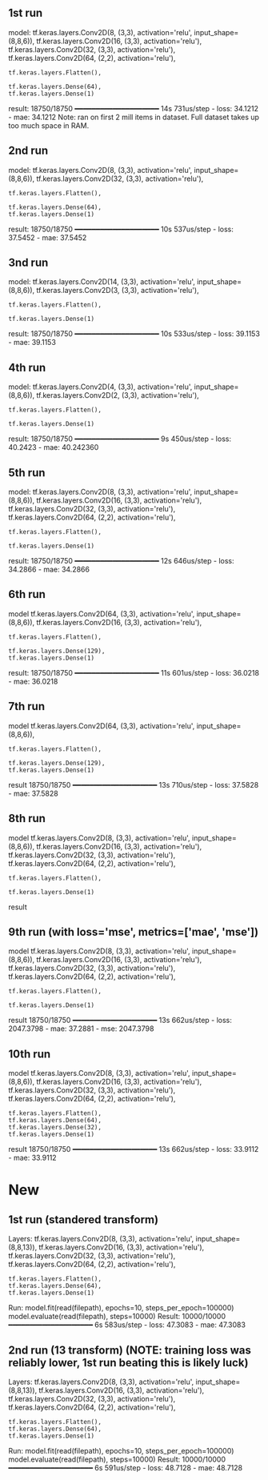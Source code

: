## 1st run
model:
    tf.keras.layers.Conv2D(8, (3,3), activation='relu', input_shape=(8,8,6)),
    tf.keras.layers.Conv2D(16, (3,3), activation='relu'),
    tf.keras.layers.Conv2D(32, (3,3), activation='relu'),
    tf.keras.layers.Conv2D(64, (2,2), activation='relu'),

    tf.keras.layers.Flatten(),

    tf.keras.layers.Dense(64),
    tf.keras.layers.Dense(1)
result:
    18750/18750 ━━━━━━━━━━━━━━━━━━━━ 14s 731us/step - loss: 34.1212 - mae: 34.1212 
Note: ran on first 2 mill items in dataset. Full dataset takes up too much space in RAM.

## 2nd run
model:
    tf.keras.layers.Conv2D(8, (3,3), activation='relu', input_shape=(8,8,6)),
    tf.keras.layers.Conv2D(32, (3,3), activation='relu'),

    tf.keras.layers.Flatten(),

    tf.keras.layers.Dense(64),
    tf.keras.layers.Dense(1)
result: 
    18750/18750 ━━━━━━━━━━━━━━━━━━━━ 10s 537us/step - loss: 37.5452 - mae: 37.5452

## 3nd run
model:
    tf.keras.layers.Conv2D(14, (3,3), activation='relu', input_shape=(8,8,6)),
    tf.keras.layers.Conv2D(3, (3,3), activation='relu'),

    tf.keras.layers.Flatten(),

    tf.keras.layers.Dense(1)
result: 
    18750/18750 ━━━━━━━━━━━━━━━━━━━━ 10s 533us/step - loss: 39.1153 - mae: 39.1153

## 4th run
model:
    tf.keras.layers.Conv2D(4, (3,3), activation='relu', input_shape=(8,8,6)),
    tf.keras.layers.Conv2D(2, (3,3), activation='relu'),

    tf.keras.layers.Flatten(),

    tf.keras.layers.Dense(1)
result: 
    18750/18750 ━━━━━━━━━━━━━━━━━━━━ 9s 450us/step - loss: 40.2423 - mae: 40.242360

## 5th run
model:
    tf.keras.layers.Conv2D(8, (3,3), activation='relu', input_shape=(8,8,6)),
    tf.keras.layers.Conv2D(16, (3,3), activation='relu'),
    tf.keras.layers.Conv2D(32, (3,3), activation='relu'),
    tf.keras.layers.Conv2D(64, (2,2), activation='relu'),

    tf.keras.layers.Flatten(),

    tf.keras.layers.Dense(1)
result: 
    18750/18750 ━━━━━━━━━━━━━━━━━━━━ 12s 646us/step - loss: 34.2866 - mae: 34.2866

## 6th run
model
    tf.keras.layers.Conv2D(64, (3,3), activation='relu', input_shape=(8,8,6)),
    tf.keras.layers.Conv2D(16, (3,3), activation='relu'),

    tf.keras.layers.Flatten(),

    tf.keras.layers.Dense(129),
    tf.keras.layers.Dense(1)
result: 
    18750/18750 ━━━━━━━━━━━━━━━━━━━━ 11s 601us/step - loss: 36.0218 - mae: 36.0218

## 7th run
model
    tf.keras.layers.Conv2D(64, (3,3), activation='relu', input_shape=(8,8,6)),
        
    tf.keras.layers.Flatten(),

    tf.keras.layers.Dense(129),
    tf.keras.layers.Dense(1)
result 
    18750/18750 ━━━━━━━━━━━━━━━━━━━━ 13s 710us/step - loss: 37.5828 - mae: 37.5828 

## 8th run
model
    tf.keras.layers.Conv2D(8, (3,3), activation='relu', input_shape=(8,8,6)),
    tf.keras.layers.Conv2D(16, (3,3), activation='relu'),
    tf.keras.layers.Conv2D(32, (3,3), activation='relu'),
    tf.keras.layers.Conv2D(64, (2,2), activation='relu'),

    tf.keras.layers.Flatten(),

    tf.keras.layers.Dense(1)
result 

## 9th run (with loss='mse', metrics=['mae', 'mse'])
model
    tf.keras.layers.Conv2D(8, (3,3), activation='relu', input_shape=(8,8,6)),
    tf.keras.layers.Conv2D(16, (3,3), activation='relu'),
    tf.keras.layers.Conv2D(32, (3,3), activation='relu'),
    tf.keras.layers.Conv2D(64, (2,2), activation='relu'),

    tf.keras.layers.Flatten(),

    tf.keras.layers.Dense(1)
result
    18750/18750 ━━━━━━━━━━━━━━━━━━━━ 13s 662us/step - loss: 2047.3798 - mae: 37.2881 - mse: 2047.3798  

## 10th run
model
    tf.keras.layers.Conv2D(8, (3,3), activation='relu', input_shape=(8,8,6)),
    tf.keras.layers.Conv2D(16, (3,3), activation='relu'),
    tf.keras.layers.Conv2D(32, (3,3), activation='relu'),
    tf.keras.layers.Conv2D(64, (2,2), activation='relu'),

    tf.keras.layers.Flatten(),
    tf.keras.layers.Dense(64),
    tf.keras.layers.Dense(32),
    tf.keras.layers.Dense(1)
result
    18750/18750 ━━━━━━━━━━━━━━━━━━━━ 13s 662us/step - loss: 33.9112 - mae: 33.9112


# New

## 1st run (standered transform)
Layers:
    tf.keras.layers.Conv2D(8, (3,3), activation='relu', input_shape=(8,8,13)),
    tf.keras.layers.Conv2D(16, (3,3), activation='relu'),
    tf.keras.layers.Conv2D(32, (3,3), activation='relu'),
    tf.keras.layers.Conv2D(64, (2,2), activation='relu'),

    tf.keras.layers.Flatten(),
    tf.keras.layers.Dense(64),
    tf.keras.layers.Dense(1)
Run:
    model.fit(read(filepath), epochs=10, steps_per_epoch=100000)
    model.evaluate(read(filepath), steps=10000)
Result:
    10000/10000 ━━━━━━━━━━━━━━━━━━━━ 6s 583us/step - loss: 47.3083 - mae: 47.3083

## 2nd run (13 transform) (NOTE: training loss was reliably lower, 1st run beating this is likely luck)
Layers:
    tf.keras.layers.Conv2D(8, (3,3), activation='relu', input_shape=(8,8,13)),
    tf.keras.layers.Conv2D(16, (3,3), activation='relu'),
    tf.keras.layers.Conv2D(32, (3,3), activation='relu'),
    tf.keras.layers.Conv2D(64, (2,2), activation='relu'),

    tf.keras.layers.Flatten(),
    tf.keras.layers.Dense(64),
    tf.keras.layers.Dense(1)
Run:
    model.fit(read(filepath), epochs=10, steps_per_epoch=100000)
    model.evaluate(read(filepath), steps=10000)
Result:
    10000/10000 ━━━━━━━━━━━━━━━━━━━━ 6s 591us/step - loss: 48.7128 - mae: 48.7128